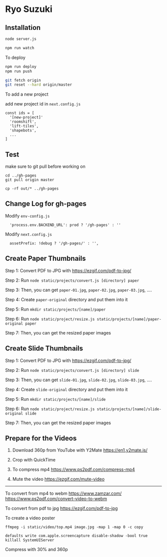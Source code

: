 # Ryo Suzuki

## Installation

```sh
node server.js
```

```sh
npm run watch
```


To deploy

```sh
npm run deploy
npm run push
```

```sh
git fetch origin
git reset --hard origin/master
```


To add a new project

add new project id in `next.config.js`

```
const ids = [
  '[new-project]'
  'roomshift',
  'lift-tiles',
  'shapebots',
  ...
]
```


## Test

make sure to git pull before working on

```
cd ../gh-pages
git pull origin master
```



```
cp -rf out/* ../gh-pages
```


## Change Log for gh-pages

Modify `env-config.js`

```
  'process.env.BACKEND_URL': prod ? '/gh-pages' : ''
```


Modify `next.config.js`

```
  assetPrefix: !debug ? '/gh-pages/' : '',
```




## Create Paper Thumbnails

Step 1:
Convert PDF to JPG with https://ezgif.com/pdf-to-jpg/

Step 2:
Run `node static/projects/convert.js [directory] paper`

Step 3:
Then, you can get `paper-01.jpg`, `paper-02.jpg`, `paper-03.jpg`, ....

Step 4:
Create `paper-original` directory and put them into it

Step 5:
Run `mkdir static/projects/[name]/paper`

Step 6:
Run `node static/project/resize.js static/projects/[name]/paper-original paper`

Step 7:
Then, you can get the resized paper images


## Create Slide Thumbnails

Step 1:
Convert PDF to JPG with https://ezgif.com/pdf-to-jpg/

Step 2:
Run `node static/projects/convert.js [directory] slide`

Step 3:
Then, you can get `slide-01.jpg`, `slide-02.jpg`, `slide-03.jpg`, ....

Step 4:
Create `slide-original` directory and put them into it

Step 5:
Run `mkdir static/projects/[name]/slide`

Step 6:
Run `node static/project/resize.js static/projects/[name]/slide-original slide`

Step 7:
Then, you can get the resized paper images


## Prepare for the Videos

1. Download 360p from YouTube with Y2Mate
https://en1.y2mate.is/

2. Crop with QuickTime

3. To compress mp4
https://www.ps2pdf.com/compress-mp4

4. Mute the video
https://ezgif.com/mute-video

---

To convert from mp4 to webm
https://www.zamzar.com/
https://www.ps2pdf.com/convert-video-to-webm

To convert from pdf to jpg
https://ezgif.com/pdf-to-jpg

To create a video poster

```
ffmpeg -i static/video/top.mp4 image.jpg -map 1 -map 0 -c copy
```

```
defaults write com.apple.screencapture disable-shadow -bool true
killall SystemUIServer
```

Compress with 30% and 360p
